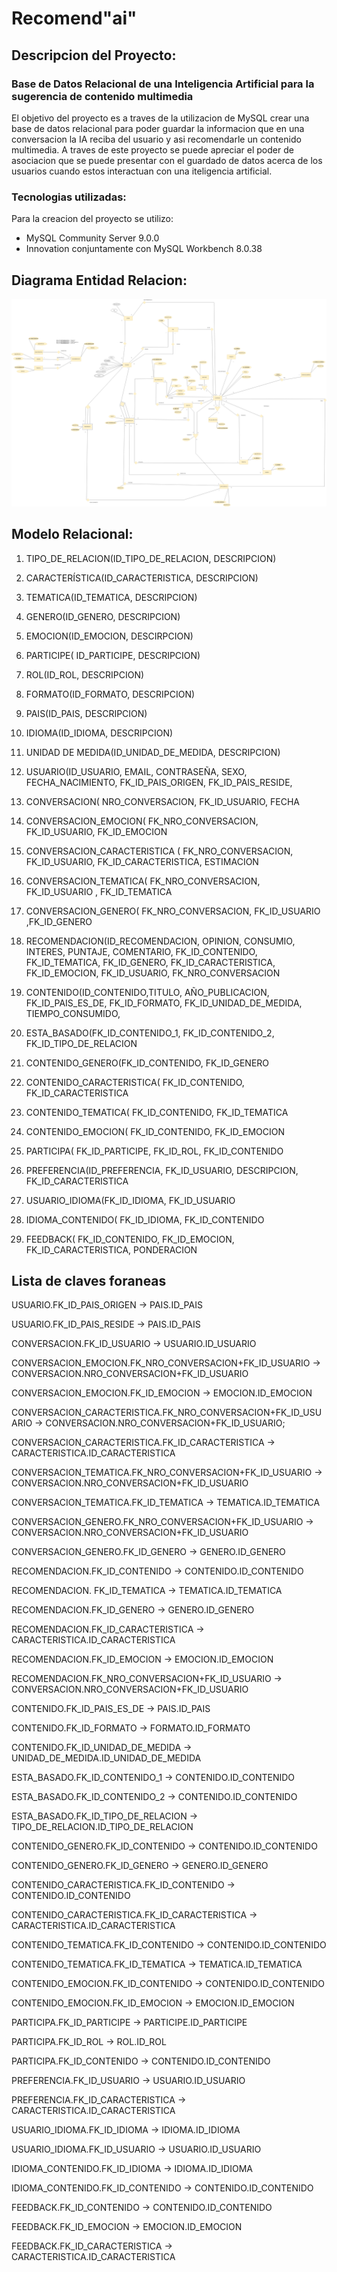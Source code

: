 # Recomend"ai"

## Descripcion del Proyecto:
### Base de Datos Relacional de una Inteligencia Artificial para la sugerencia de contenido multimedia
El objetivo del proyecto es a traves de la utilizacion de MySQL crear una base de datos relacional para poder guardar la informacion que en una conversacion la IA reciba del usuario y asi recomendarle un contenido multimedia. A traves de este proyecto se puede apreciar el poder de asociacion que se puede presentar con el guardado de datos acerca de los usuarios cuando estos interactuan con una iteligencia artificial.
### Tecnologias utilizadas:

Para la creacion del proyecto se utilizo: 
- MySQL Community Server 9.0.0
- Innovation conjuntamente con MySQL Workbench 8.0.38

## Diagrama Entidad Relacion:
![DER IA](https://github.com/leandrojl/TP-INTEGRADOR_RECOMENDAI/blob/master/der_tp_integrador_2625%20-Com_01-2363_grupo4_2024.drawio.png)

## Modelo Relacional:

1) TIPO_DE_RELACION(ID_TIPO_DE_RELACION, DESCRIPCION)

2) CARACTERÍSTICA(ID_CARACTERISTICA, DESCRIPCION)

3) TEMATICA(ID_TEMATICA, DESCRIPCION)

4) GENERO(ID_GENERO, DESCRIPCION)

5) EMOCION(ID_EMOCION, DESCIRPCION)

6) PARTICIPE( ID_PARTICIPE, DESCRIPCION)

7) ROL(ID_ROL, DESCRIPCION)

8) FORMATO(ID_FORMATO, DESCRIPCION)

9) PAIS(ID_PAIS, DESCRIPCION)

10) IDIOMA(ID_IDIOMA, DESCRIPCION)

11) UNIDAD DE MEDIDA(ID_UNIDAD_DE_MEDIDA, DESCRIPCION)

12) USUARIO(ID_USUARIO, EMAIL, CONTRASEÑA, SEXO, FECHA_NACIMIENTO, FK_ID_PAIS_ORIGEN, FK_ID_PAIS_RESIDE,

13) CONVERSACION( NRO_CONVERSACION, FK_ID_USUARIO, FECHA

14) CONVERSACION_EMOCION( FK_NRO_CONVERSACION, FK_ID_USUARIO, FK_ID_EMOCION

15) CONVERSACION_CARACTERISTICA ( FK_NRO_CONVERSACION, FK_ID_USUARIO, FK_ID_CARACTERISTICA, ESTIMACION

16) CONVERSACION_TEMATICA( FK_NRO_CONVERSACION, FK_ID_USUARIO , FK_ID_TEMATICA

17) CONVERSACION_GENERO( FK_NRO_CONVERSACION, FK_ID_USUARIO ,FK_ID_GENERO

18) RECOMENDACION(ID_RECOMENDACION, OPINION, CONSUMIO, INTERES, PUNTAJE, COMENTARIO, FK_ID_CONTENIDO, FK_ID_TEMATICA, FK_ID_GENERO, FK_ID_CARACTERISTICA, FK_ID_EMOCION, FK_ID_USUARIO, FK_NRO_CONVERSACION

19) CONTENIDO(ID_CONTENIDO,TITULO, AÑO_PUBLICACION, FK_ID_PAIS_ES_DE, FK_ID_FORMATO, FK_ID_UNIDAD_DE_MEDIDA, TIEMPO_CONSUMIDO,

20) ESTA_BASADO(FK_ID_CONTENIDO_1, FK_ID_CONTENIDO_2, FK_ID_TIPO_DE_RELACION

21) CONTENIDO_GENERO(FK_ID_CONTENIDO, FK_ID_GENERO

22) CONTENIDO_CARACTERISTICA( FK_ID_CONTENIDO, FK_ID_CARACTERISTICA

23) CONTENIDO_TEMATICA( FK_ID_CONTENIDO, FK_ID_TEMATICA

24) CONTENIDO_EMOCION( FK_ID_CONTENIDO, FK_ID_EMOCION

25) PARTICIPA( FK_ID_PARTICIPE, FK_ID_ROL, FK_ID_CONTENIDO

26) PREFERENCIA(ID_PREFERENCIA, FK_ID_USUARIO, DESCRIPCION, FK_ID_CARACTERISTICA

27) USUARIO_IDIOMA(FK_ID_IDIOMA, FK_ID_USUARIO

28) IDIOMA_CONTENIDO( FK_ID_IDIOMA, FK_ID_CONTENIDO


29) FEEDBACK( FK_ID_CONTENIDO, FK_ID_EMOCION, FK_ID_CARACTERISTICA, PONDERACION


## Lista de claves foraneas

USUARIO.FK_ID_PAIS_ORIGEN → PAIS.ID_PAIS

USUARIO.FK_ID_PAIS_RESIDE → PAIS.ID_PAIS

CONVERSACION.FK_ID_USUARIO → USUARIO.ID_USUARIO

CONVERSACION_EMOCION.FK_NRO_CONVERSACION+FK_ID_USUARIO → CONVERSACION.NRO_CONVERSACION+FK_ID_USUARIO

CONVERSACION_EMOCION.FK_ID_EMOCION → EMOCION.ID_EMOCION

CONVERSACION_CARACTERISTICA.FK_NRO_CONVERSACION+FK_ID_USUARIO → CONVERSACION.NRO_CONVERSACION+FK_ID_USUARIO;

CONVERSACION_CARACTERISTICA.FK_ID_CARACTERISTICA → CARACTERISTICA.ID_CARACTERISTICA


CONVERSACION_TEMATICA.FK_NRO_CONVERSACION+FK_ID_USUARIO → CONVERSACION.NRO_CONVERSACION+FK_ID_USUARIO

CONVERSACION_TEMATICA.FK_ID_TEMATICA → TEMATICA.ID_TEMATICA

CONVERSACION_GENERO.FK_NRO_CONVERSACION+FK_ID_USUARIO → CONVERSACION.NRO_CONVERSACION+FK_ID_USUARIO

CONVERSACION_GENERO.FK_ID_GENERO → GENERO.ID_GENERO

RECOMENDACION.FK_ID_CONTENIDO → CONTENIDO.ID_CONTENIDO

RECOMENDACION. FK_ID_TEMATICA → TEMATICA.ID_TEMATICA

RECOMENDACION.FK_ID_GENERO → GENERO.ID_GENERO

RECOMENDACION.FK_ID_CARACTERISTICA → CARACTERISTICA.ID_CARACTERISTICA

RECOMENDACION.FK_ID_EMOCION → EMOCION.ID_EMOCION

RECOMENDACION.FK_NRO_CONVERSACION+FK_ID_USUARIO → CONVERSACION.NRO_CONVERSACION+FK_ID_USUARIO

CONTENIDO.FK_ID_PAIS_ES_DE → PAIS.ID_PAIS

CONTENIDO.FK_ID_FORMATO → FORMATO.ID_FORMATO

CONTENIDO.FK_ID_UNIDAD_DE_MEDIDA → UNIDAD_DE_MEDIDA.ID_UNIDAD_DE_MEDIDA

ESTA_BASADO.FK_ID_CONTENIDO_1 → CONTENIDO.ID_CONTENIDO

ESTA_BASADO.FK_ID_CONTENIDO_2 → CONTENIDO.ID_CONTENIDO

ESTA_BASADO.FK_ID_TIPO_DE_RELACION → TIPO_DE_RELACION.ID_TIPO_DE_RELACION

CONTENIDO_GENERO.FK_ID_CONTENIDO → CONTENIDO.ID_CONTENIDO


CONTENIDO_GENERO.FK_ID_GENERO → GENERO.ID_GENERO

CONTENIDO_CARACTERISTICA.FK_ID_CONTENIDO → CONTENIDO.ID_CONTENIDO

CONTENIDO_CARACTERISTICA.FK_ID_CARACTERISTICA → CARACTERISTICA.ID_CARACTERISTICA

CONTENIDO_TEMATICA.FK_ID_CONTENIDO → CONTENIDO.ID_CONTENIDO

CONTENIDO_TEMATICA.FK_ID_TEMATICA → TEMATICA.ID_TEMATICA

CONTENIDO_EMOCION.FK_ID_CONTENIDO → CONTENIDO.ID_CONTENIDO

CONTENIDO_EMOCION.FK_ID_EMOCION → EMOCION.ID_EMOCION

PARTICIPA.FK_ID_PARTICIPE → PARTICIPE.ID_PARTICIPE

PARTICIPA.FK_ID_ROL → ROL.ID_ROL

PARTICIPA.FK_ID_CONTENIDO → CONTENIDO.ID_CONTENIDO

PREFERENCIA.FK_ID_USUARIO → USUARIO.ID_USUARIO

PREFERENCIA.FK_ID_CARACTERISTICA → CARACTERISTICA.ID_CARACTERISTICA

USUARIO_IDIOMA.FK_ID_IDIOMA → IDIOMA.ID_IDIOMA

USUARIO_IDIOMA.FK_ID_USUARIO → USUARIO.ID_USUARIO

IDIOMA_CONTENIDO.FK_ID_IDIOMA → IDIOMA.ID_IDIOMA

IDIOMA_CONTENIDO.FK_ID_CONTENIDO → CONTENIDO.ID_CONTENIDO

FEEDBACK.FK_ID_CONTENIDO → CONTENIDO.ID_CONTENIDO

FEEDBACK.FK_ID_EMOCION → EMOCION.ID_EMOCION

FEEDBACK.FK_ID_CARACTERISTICA → CARACTERISTICA.ID_CARACTERISTICA

